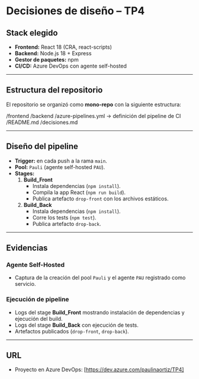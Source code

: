 # Decisiones de diseño – TP4

## Stack elegido
- **Frontend:** React 18 (CRA, react-scripts)
- **Backend:** Node.js 18 + Express
- **Gestor de paquetes:** npm
- **CI/CD:** Azure DevOps con agente self-hosted

---

## Estructura del repositorio
El repositorio se organizó como **mono-repo** con la siguiente estructura:

/frontend 
/backend 
/azure-pipelines.yml → definición del pipeline de CI
/README.md
/decisiones.md


---

## Diseño del pipeline
- **Trigger:** en cada push a la rama `main`.
- **Pool:** `Pauli` (agente self-hosted `PAU`).
- **Stages:**
  1. **Build_Front**
     - Instala dependencias (`npm install`).
     - Compila la app React (`npm run build`).
     - Publica artefacto `drop-front` con los archivos estáticos.
  2. **Build_Back**
     - Instala dependencias (`npm install`).
     - Corre los tests (`npm test`).
     - Publica artefacto `drop-back`.

---

## Evidencias
### Agente Self-Hosted
- Captura de la creación del pool `Pauli` y el agente `PAU` registrado como servicio.

### Ejecución de pipeline
- Logs del stage **Build_Front** mostrando instalación de dependencias y ejecución del build.
- Logs del stage **Build_Back** con ejecución de tests.
- Artefactos publicados (`drop-front`, `drop-back`).

---

## URL
- Proyecto en Azure DevOps: [https://dev.azure.com/paulinaortiz/TP4]

